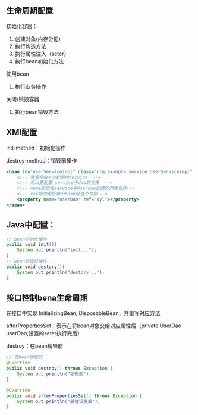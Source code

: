 ## 生命周期配置

初始化容器：

1. 创建对象(内存分配)
2. 执行构造方法
3. 执行属性注入（seter）
4. 执行bean初始化方法

使用bean

1. 执行业务操作

关闭/销毁容器

1. 执行bean销毁方法

## XMl配置

init-method：初始化操作

destroy-method：销毁前操作

```xml
<bean id="userServiceimpl" class="org.example.service.UserServiceimpl" init-method="init" destroy-method="destory">
    <!-- 需要将dao的数据给service  -->
    <!-- 所以要配置 service于dao的关系  -->
    <!-- name是指在service中Userdao创建的对象名称-->
    <!-- ref指的是将哪个bean给这个对象 -->
    <property name="userDao" ref="dyl"></property>
</bean>
```

## Java中配置：

```java
// bean初始化操作
public void init(){
    System.out.println("init...");
}
// bean销毁前操作
public void destory(){
    System.out.println("destory...");
}
```

## 接口控制bena生命周期

在接口中实现 InitializingBean, DisposableBean，并重写对应方法

afterPropertiesSet：表示在将bean对象交给对应属性后（private UserDao userDao;设置的seter执行完后）

destroy：在bean销毁前

```java
// 在bean销毁前
@Override
public void destroy() throws Exception {
    System.out.println("销毁前");
}

@Override
public void afterPropertiesSet() throws Exception {
    System.out.println("属性设置后");
}
```
